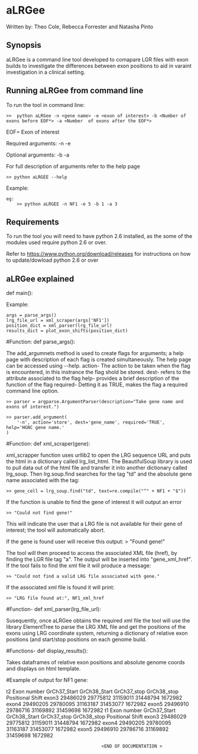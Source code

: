 # aLRGee 

Written by: Theo Cole, Rebecca Forrester and Natasha Pinto 

## Synopsis 

aLRGee is a command line tool developed to comapare LGR files with exon builds to investigate the differences between exon positions to aid in varaint investigation in a clinical setting.



## Running aLRGee from command line 

To run the tool in command line: 

	>>  python aLRGee -n <gene name> -e <exon of interest> -b <Number of exons before EOF*> -a <Number  of exons after the EOF*>

EOF= Exon of interest 

Required arguments: 
-n -e

Optional arguments:
-b -a 

For full description of arguments refer to the help page 

	>> python aLRGEE --help


Example:


	eg:
		>> python aLRGEE -n NF1 -e 5 -b 1 -a 3


## Requirements

To run the tool you will need to have python 2.6 installed, as the some of the modules used require python 2.6 or over. 

Refer to https://www.python.org/download/releases for instructions on how to update/dowload python 2.6 or over 

## aLRGee explained

def main():


 Example:

    args = parse_args()
    lrg_file_url = xml_scraper(args['NF1'])
    position_dict = xml_parser(lrg_file_url)
    results_dict = plot_exon_shifts(position_dict)


#Function: def parse_args():

 The add_argumnets method is used to create flags for arguments; a help page with description of each flag is created simultaneously. The help page can be accessed using --help.
   action- The action to be taken when the flag is encountered, in this instrance the flag shold be stored.
   dest- refers to the attribute associated to the flag
   help- provides a brief description of the function of the flag
   required- Detting it as TRUE, makes the flag a required command line option. 


	>> parser = argparse.ArgumentParser(description="Take gene name and exons of interest.")
    
    >> parser.add_argument(
        '-n', action='store', dest='gene_name', required='TRUE', help='HGNC gene name.'
    )


#Function: def xml_scraper(gene):

xml_scrapper function uses urllib2 to open the LRG sequence URL and puts the html in a dictionary called lrg_list_html. 
The BeautifulSoup library is used to pull data out of the html file and transfer it into another dictionary called lrg_soup. 
Then lrg.soup.find searches for the tag "td" and the absolute gene name associated with the tag:

	>> gene_cell = lrg_soup.find("td", text=re.compile("^" + NF1 + "$"))

If the function is unable to find the gene of interest it will output an error

	>> "Could not find gene!"

This will indicate the user that a LRG file is not available for their gene of interest; the tool will automatically abort.

If the gene is found user will receive this output:
	> "Found gene!"

The tool will then proceed to access the associated XML file (href), by finding the LGR file tag "a". The output will be inserted into "gene_xml_href". If the tool fails to find the xml file it will produce a message:

	>> "Could not find a valid LRG file associated with gene."

If the associated xml file is found it will print:

	>> "LRG file found at:", NF1_xml_href

#Function- def xml_parser(lrg_file_url):

 Susequently, once aLRGee obtains the required xml file the tool will use the library ElementTree to parse the LRG XML file and get the positions of the exons using LRG coordinate system, returning a dictionary of relative exon positions (and start/stop positions on each genome build.

#Functions- def display_results():

Takes dataframes of relative exon positions and absolute genome coords and displays on html template.

#Example of output for NF1 gene: 

t2
Exon number	GrCh37_Start	GrCh38_Start	GrCh37_stop	GrCh38_stop	Positional Shift
	exon3		29486029	29775812		31159011	31448794	1672982
	exon4		29490205	29780095		31163187	31453077	1672982
	exon5		29496910	29786716		31169892	31459698	1672982
t1
Exon number	GrCh37_Start	GrCh38_Start	GrCh37_stop	GrCh38_stop	Positional Shift
	exon3		29486029	29775812		31159011	31448794	1672982
	exon4		29490205	29780095		31163187	31453077	1672982
	exon5		29496910	29786716		31169892	31459698	1672982


										<END OF DOCUMENTATION >




































